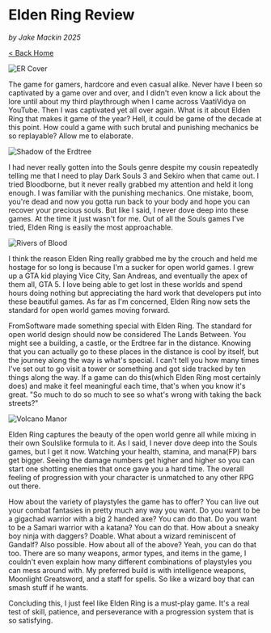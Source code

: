 # Elden Ring Review

_by Jake Mackin 2025_

[< Back Home](/)

![ER Cover](/images/elden-ring-cover.avif)

The game for gamers, hardcore and even casual alike. Never have I been so captivated by a game over and over, and I didn't even know a lick about the lore until about my third playthrough when I came across VaatiVidya on YouTube. Then I was captivated yet all over again. What is it about Elden Ring that makes it game of the year? Hell, it could be game of the decade at this point. How could a game with such brutal and punishing mechanics be so replayable? Allow me to elaborate.

![Shadow of the Erdtree](/images/shadow-torrent.jpg)

I had never really gotten into the Souls genre despite my cousin repeatedly telling me that I need to play Dark Souls 3 and Sekiro when that came out. I tried Bloodborne, but it never really grabbed my attention and held it long enough. I was familiar with the punishing mechanics. One mistake, boom, you're dead and now you gotta run back to your body and hope you can recover your precious souls. But like I said, I never dove deep into these games. At the time it just wasn't for me. Out of all the Souls games I've tried, Elden Ring is easily the most approachable. 

![Rivers of Blood](/images/rivers.jpg)

I think the reason Elden Ring really grabbed me by the crouch and held me hostage for so long is because I'm a sucker for open world games. I grew up a GTA kid playing Vice City, San Andreas, and eventually the apex of them all, GTA 5. I love being able to get lost in these worlds and spend hours doing nothing but appreciating the hard work that developers put into these beautiful games. As far as I'm concerned, Elden Ring now sets the standard for open world games moving forward. 

FromSoftware made something special with Elden Ring. The standard for open world design should now be considered The Lands Between. You might see a building, a castle, or the Erdtree far in the distance. Knowing that you can actually go to these places in the distance is cool by itself, but the journey along the way is what's special. I can't tell you how many times I've set out to go visit a tower or something and got side tracked by ten things along the way. If a game can do this(which Elden Ring most certainly does) and make it feel meaningful each time, that's when you know it's great. "So much to do so much to see so what's wrong with taking the back streets?"

![Volcano Manor](/images/volcano-manor.jpg)

Elden Ring captures the beauty of the open world genre all while mixing in their own Soulslike formula to it. As I said, I never dove deep into the Souls games, but I get it now. Watching your health, stamina, and mana(FP) bars get bigger. Seeing the damage numbers get higher and higher so you can start one shotting enemies that once gave you a hard time. The overall feeling of progression with your character is unmatched to any other RPG out there.

How about the variety of playstyles the game has to offer? You can live out your combat fantasies in pretty much any way you want. Do you want to be a gigachad warrior with a big 2 handed axe? You can do that. Do you want to be a Samari warrior with a katana? You can do that. How about a sneaky boy ninja with daggers? Doable. What about a wizard reminiscent of Gandalf? Also possible. How about all of the above? Yeah, you can do that too. There are so many weapons, armor types, and items in the game, I couldn't even explain how many different combinations of playstyles you can mess around with. My preferred build is with intelligence weapons, Moonlight Greatsword, and a staff for spells. So like a wizard boy that can smash stuff if he wants. 

Concluding this, I just feel like Elden Ring is a must-play game. It's a real test of skill, patience, and perseverance with a progression system that is so satisfying.
